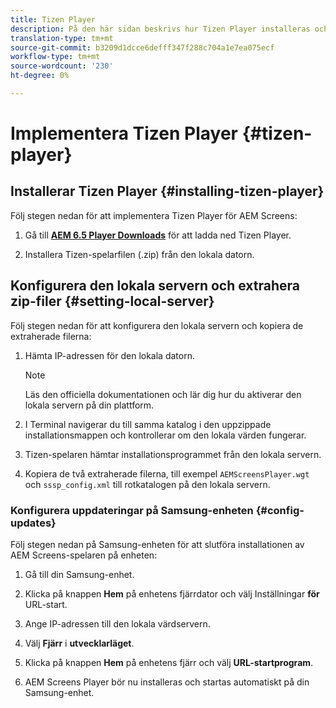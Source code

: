 ```yaml
---
title: Tizen Player
description: På den här sidan beskrivs hur Tizen Player installeras och fungerar.
translation-type: tm+mt
source-git-commit: b3209d1dcce6defff347f288c704a1e7ea075ecf
workflow-type: tm+mt
source-wordcount: '230'
ht-degree: 0%

---
```



# Implementera Tizen Player {#tizen-player}

## Installerar Tizen Player {#installing-tizen-player}

Följ stegen nedan för att implementera Tizen Player för AEM Screens:

1. Gå till [**AEM 6.5 Player Downloads**](https://download.macromedia.com/screens/) för att ladda ned Tizen Player.

1. Installera Tizen-spelarfilen (.zip) från den lokala datorn.

## Konfigurera den lokala servern och extrahera zip-filer {#setting-local-server}

Följ stegen nedan för att konfigurera den lokala servern och kopiera de extraherade filerna:

1. Hämta IP-adressen för den lokala datorn.
   >[!NOTE]
   >Läs den officiella dokumentationen och lär dig hur du aktiverar den lokala servern på din plattform.

1. I Terminal navigerar du till samma katalog i den uppzippade installationsmappen och kontrollerar om den lokala värden fungerar.

1. Tizen-spelaren hämtar installationsprogrammet från den lokala servern.

1. Kopiera de två extraherade filerna, till exempel `AEMScreensPlayer.wgt` och `sssp_config.xml` till rotkatalogen på den lokala servern.

### Konfigurera uppdateringar på Samsung-enheten {#config-updates}

Följ stegen nedan på Samsung-enheten för att slutföra installationen av AEM Screens-spelaren på enheten:

1. Gå till din Samsung-enhet.

1. Klicka på knappen **Hem** på enhetens fjärrdator och välj Inställningar **för** URL-start.

1. Ange IP-adressen till den lokala värdservern.

1. Välj **Fjärr** i **utvecklarläget**.

1. Klicka på knappen **Hem** på enhetens fjärr och välj **URL-startprogram**.

1. AEM Screens Player bör nu installeras och startas automatiskt på din Samsung-enhet.



